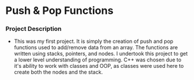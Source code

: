 # Push & Pop Functions 

### Project Description
- This was my first project. It is simply the creation of push and pop functions used to add/remove data from an array. The functions are written using stacks, pointers, and nodes. I undertook this project to get a lower level understanding of programming. C++ was chosen due to it's ability to work with classes and OOP, as classes were used here to create both the nodes and the stack. 
